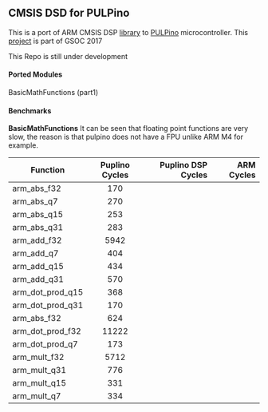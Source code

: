 ## CMSIS DSD for PULPino
This is a port of ARM CMSIS DSP [library](http://www.keil.com/pack/doc/CMSIS/DSP/html/index.html) to [PULPino](https://github.com/pulp-platform/pulpino) microcontroller.
This [project](https://summerofcode.withgoogle.com/projects/?sp-search=Mostafa#5599084384616448) is part of GSOC 2017 

This Repo is still under development

#### Ported Modules
BasicMathFunctions (part1)
#### Benchmarks
**BasicMathFunctions**
It can be seen that floating point functions are very slow, the reason is that pulpino does not have a FPU unlike ARM M4 for example.

| Function        | Puplino Cycles           | Puplino DSP  Cycles|  ARM Cycles|
| ------------- |:-------------:| -----:| -----:|
| arm_abs_f32      | 170 |  | | 
| arm_abs_q7      | 270 |  | | 
| arm_abs_q15      | 253  |  | | 
| arm_abs_q31      | 283  |  | | 
| arm_add_f32      | 5942  |  | | 
| arm_add_q7      | 404 |  | | 
| arm_add_q15      | 434 |  | | 
| arm_add_q31      | 570 |  | | 
| arm_dot_prod_q15      | 368 |  | | 
| arm_dot_prod_q31      | 170 |  | | 
| arm_abs_f32      | 624 |  | | 
| arm_dot_prod_f32      | 11222 |  | | 
| arm_dot_prod_q7      | 173 |  | | 
| arm_mult_f32      | 5712 |  | | 
| arm_mult_q31      | 776 |  | | 
| arm_mult_q15      | 331 |  | | 
| arm_mult_q7      | 334 |  | | 

